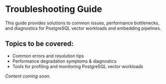 # Troubleshooting Guide

This guide provides solutions to common issues, performance bottlenecks, and diagnostics for PostgreSQL vector workloads and embedding pipelines.

## Topics to be covered:
- Common errors and resolution tips
- Performance degradation symptoms & diagnostics
- Tools for profiling and monitoring PostgreSQL vector workloads

*Content coming soon.*
